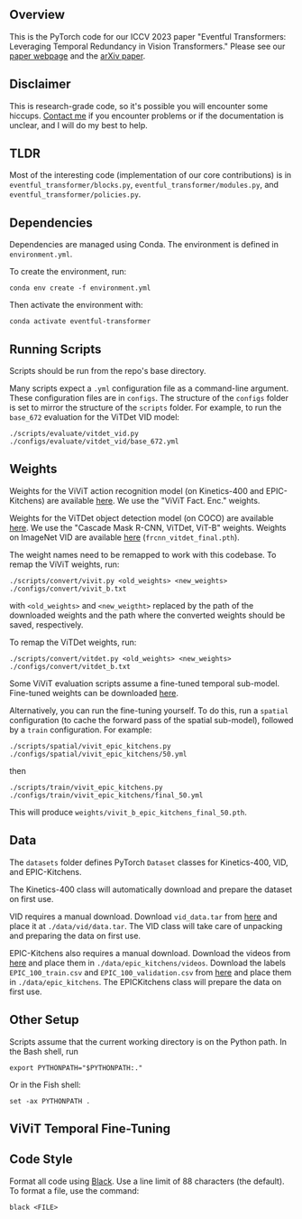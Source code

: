 ## Overview

This is the PyTorch code for our ICCV 2023 paper "Eventful Transformers: Leveraging Temporal Redundancy in Vision Transformers." Please see our [paper webpage](https://wisionlab.com/project/eventful-transformers/) and the [arXiv paper](https://arxiv.org/abs/2308.13494).

## Disclaimer

This is research-grade code, so it's possible you will encounter some hiccups. [Contact me](https://github.com/mattdutson/) if you encounter problems or if the documentation is unclear, and I will do my best to help.

## TLDR

Most of the interesting code (implementation of our core contributions) is in `eventful_transformer/blocks.py`, `eventful_transformer/modules.py`, and `eventful_transformer/policies.py`.

## Dependencies

Dependencies are managed using Conda. The environment is defined in `environment.yml`.

To create the environment, run:
```
conda env create -f environment.yml
```
Then activate the environment with:
```
conda activate eventful-transformer
```

## Running Scripts

Scripts should be run from the repo's base directory.

Many scripts expect a `.yml` configuration file as a command-line argument. These configuration files are in `configs`. The structure of the `configs` folder is set to mirror the structure of the `scripts` folder. For example, to run the `base_672` evaluation for the ViTDet VID model:
```
./scripts/evaluate/vitdet_vid.py ./configs/evaluate/vitdet_vid/base_672.yml
```

## Weights

Weights for the ViViT action recognition model (on Kinetics-400 and EPIC-Kitchens) are available [here](https://github.com/alibaba-mmai-research/TAdaConv/blob/main/MODEL_ZOO.md). We use the "ViViT Fact. Enc." weights.

Weights for the ViTDet object detection model (on COCO) are available [here](https://github.com/facebookresearch/detectron2/tree/main/projects/ViTDet). We use the "Cascade Mask R-CNN, ViTDet, ViT-B" weights. Weights on ImageNet VID are available [here](https://drive.google.com/drive/folders/1tNtIOYlCIlzb2d_fCsIbmjgIETd-xzW-) (`frcnn_vitdet_final.pth`).

The weight names need to be remapped to work with this codebase. To remap the ViViT weights, run:
```
./scripts/convert/vivit.py <old_weights> <new_weights> ./configs/convert/vivit_b.txt
```
with `<old_weights>` and `<new_weigtht>` replaced by the path of the downloaded weights and the path where the converted weights should be saved, respectively.

To remap the ViTDet weights, run:
```
./scripts/convert/vitdet.py <old_weights> <new_weights> ./configs/convert/vitdet_b.txt
```

Some ViViT evaluation scripts assume a fine-tuned temporal sub-model. Fine-tuned weights can be downloaded [here](https://drive.google.com/drive/folders/1AP-NRhO4l_spEJ6ZXvfVO3PLlLOsXCmM?usp=sharing).

Alternatively, you can run the fine-tuning yourself. To do this, run a `spatial` configuration (to cache the forward pass of the spatial sub-model), followed by a `train` configuration. For example:
```
./scripts/spatial/vivit_epic_kitchens.py ./configs/spatial/vivit_epic_kitchens/50.yml
```
then
```
./scripts/train/vivit_epic_kitchens.py ./configs/train/vivit_epic_kitchens/final_50.yml
```
This will produce `weights/vivit_b_epic_kitchens_final_50.pth`.

## Data

The `datasets` folder defines PyTorch `Dataset` classes for Kinetics-400, VID, and EPIC-Kitchens.

The Kinetics-400 class will automatically download and prepare the dataset on first use.

VID requires a manual download. Download `vid_data.tar` from [here](https://drive.google.com/drive/folders/1tNtIOYlCIlzb2d_fCsIbmjgIETd-xzW-) and place it at `./data/vid/data.tar`. The VID class will take care of unpacking and preparing the data on first use.

EPIC-Kitchens also requires a manual download. Download the videos from [here](https://drive.google.com/drive/folders/1OKJpgSKR1QnWa2tMMafknLF-CpEaxDbY) and place them in `./data/epic_kitchens/videos`. Download the labels `EPIC_100_train.csv` and `EPIC_100_validation.csv` from [here](https://github.com/epic-kitchens/epic-kitchens-100-annotations) and place them in `./data/epic_kitchens`. The EPICKitchens class will prepare the data on first use.

## Other Setup

Scripts assume that the current working directory is on the Python path. In the Bash shell, run
```
export PYTHONPATH="$PYTHONPATH:."
```
Or in the Fish shell:
```
set -ax PYTHONPATH .
```

## ViViT Temporal Fine-Tuning



## Code Style

Format all code using [Black](https://black.readthedocs.io/en/stable/). Use a line limit of 88 characters (the default). To format a file, use the command:
```
black <FILE>
```
